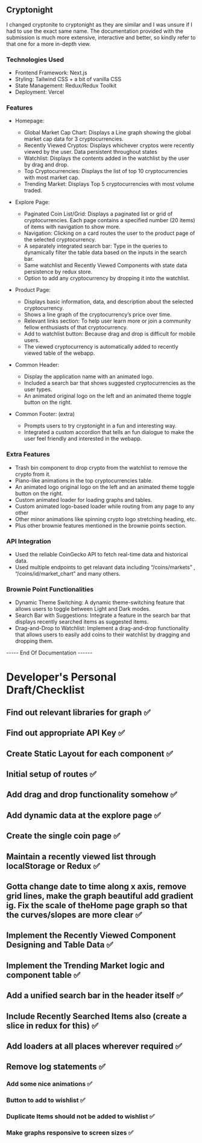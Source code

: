 <!-- This is a [Next.js](https://nextjs.org/) project bootstrapped with [`create-next-app`](https://github.com/vercel/next.js/tree/canary/packages/create-next-app). -->

## Cryptonight

I changed cryptonite to cryptonight as they are similar and I was unsure if I had to use the exact same name.
The documentation provided with the submission is much more extensive, interactive and better, so kindly refer to that one for a more in-depth view.

### Technologies Used

- Frontend Framework: Next.js
- Styling: Tailwind CSS + a bit of vanilla CSS
- State Management: Redux/Redux Toolkit
- Deployment: Vercel

### Features

- Homepage:

  - Global Market Cap Chart: Displays a Line graph showing the global market cap data for 3 cryptocurrencies.
  - Recently Viewed Cryptos: Displays whichever cryptos were recently viewed by the user. Data persistent throughout states
  - Watchlist: Displays the contents added in the watchlist by the user by drag and drop.
  - Top Cryptocurrencies: Displays the list of top 10 cryptocurrencies with most market cap.
  - Trending Market: Displays Top 5 cryptocurrencies with most volume traded.

- Explore Page:

  - Paginated Coin List/Grid: Displays a paginated list or grid of cryptocurrencies. Each page contains a specified number (20 items) of items with navigation to show more.
  - Navigation: Clicking on a card routes the user to the product page of the selected cryptocurrency.
  - A separately integrated search bar: Type in the queries to dynamically filter the table data based on the inputs in the search bar.
  - Same watchlist and Recently Viewed Components with state data persistence by redux store.
  - Option to add any cryptocurrency by dropping it into the watchlist.

- Product Page:

  - Displays basic information, data, and description about the selected cryptocurrency.
  - Shows a line graph of the cryptocurrency’s price over time.
  - Relevant links section: To help user learn more or join a community fellow enthusiasts of that cryptocurrency.
  - Add to watchlist button: Because drag and drop is difficult for mobile users.
  - The viewed cryptocurrency is automatically added to recently viewed table of the webapp.

- Common Header:

  - Display the application name with an animated logo.
  - Included a search bar that shows suggested cryptocurrencies as the user types.
  - An animated original logo on the left and an animated theme toggle button on the right.

- Common Footer: (extra)

  - Prompts users to try cryptonight in a fun and interesting way.
  - Integrated a custom accordion that tells an fun dialogue to make the user feel friendly and interested in the webapp.

### Extra Features

- Trash bin component to drop crypto from the watchlist to remove the crypto from it.
- Piano-like animations in the top cryptocurrencies table.
- An animated logo original logo on the left and an animated theme toggle button on the right.
- Custom animated loader for loading graphs and tables.
- Custom animated logo-based loader while routing from any page to any other
- Other minor animations like spinning crypto logo stretching heading, etc.
- Plus other brownie features mentioned in the brownie points section.

### API Integration

- Used the reliable CoinGecko API to fetch real-time data and historical data.
- Used multiple endpoints to get relavant data including “/coins/markets” , “/coins/id/market_chart” and many others.

### Brownie Point Functionalities

- Dynamic Theme Switching: A dynamic theme-switching feature that allows users to toggle between Light and Dark modes.
- Search Bar with Suggestions: Integrate a feature in the search bar that displays recently searched items as suggested items.
- Drag-and-Drop to Watchlist: Implement a drag-and-drop functionality that allows users to easily add coins to their watchlist by dragging and dropping them.

----- End Of Documentation ------

# Developer's Personal Draft/Checklist

## Find out relevant libraries for graph ✅

## Find out appropriate API Key ✅

## Create Static Layout for each component ✅

## Initial setup of routes ✅

## Add drag and drop functionality somehow ✅

## Add dynamic data at the explore page ✅

## Create the single coin page ✅

## Maintain a recently viewed list through localStorage or Redux ✅

## Gotta change date to time along x axis, remove grid lines, make the graph beautiful add gradient ig. Fix the scale of theHome page graph so that the curves/slopes are more clear ✅

## Implement the Recently Viewed Component Designing and Table Data ✅

## Implement the Trending Market logic and component table ✅

## Add a unified search bar in the header itself ✅

## Include Recently Searched Items also (create a slice in redux for this) ✅

## Add loaders at all places wherever required ✅

## Remove log statements ✅

### Add some nice animations ✅

### Button to add to wishlist ✅

### Duplicate Items should not be added to wishlist ✅

### Make graphs responsive to screen sizes ✅
